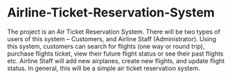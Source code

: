 # Airline-Ticket-Reservation-System

The project is an Air Ticket Reservation System. There will be two types of
users of this system – Customers, and Airline Staff (Administrator). Using this system, customers can
search for flights (one way or round trip), purchase flights ticket, view their future flight status or see
their past flights etc. Airline Staff will add new airplanes, create new flights, and update flight status. In
general, this will be a simple air ticket reservation system. 
